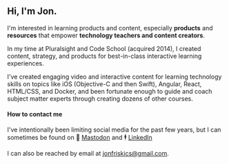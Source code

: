 ## Hi, I'm Jon.

I'm interested in learning products and content, especially **products** and **resources** that empower **technology teachers and content creators**.

In my time at Pluralsight and Code School (acquired 2014), I created content, strategy, and products for best-in-class interactive learning experiences.

I've created engaging video and interactive content for learning technology skills on topics like iOS (Objective-C and then Swift), Angular, React, HTML/CSS, and Docker, and been fortunate enough to guide and coach subject matter experts through creating dozens of other courses.

#### How to contact me

I've intentionally been limiting social media for the past few years, but I can sometimes be found on 🐘 [Mastodon](https://mastodon.social/@jonfriskics) and 🕴 [LinkedIn](https://www.linkedin.com/in/jon-friskics-961a077)

I can also be reached by email at [jonfriskics@gmail.com](jonfriskics@gmail.com).

<!--
**jonfriskics/jonfriskics** is a ✨ _special_ ✨ repository because its `README.md` (this file) appears on your GitHub profile.

Here are some ideas to get you started:

- 🔭 I’m currently working on ...
- 🌱 I’m currently learning ...
- 👯 I’m looking to collaborate on ...
- 🤔 I’m looking for help with ...
- 💬 Ask me about ...
- 📫 How to reach me: ...
- 😄 Pronouns: ...
- ⚡ Fun fact: ...
-->
